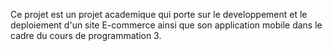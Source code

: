 Ce projet est un projet academique qui porte sur le developpement et le deploiement d'un site E-commerce ainsi que son application mobile
dans le cadre du cours de programmation 3. 
